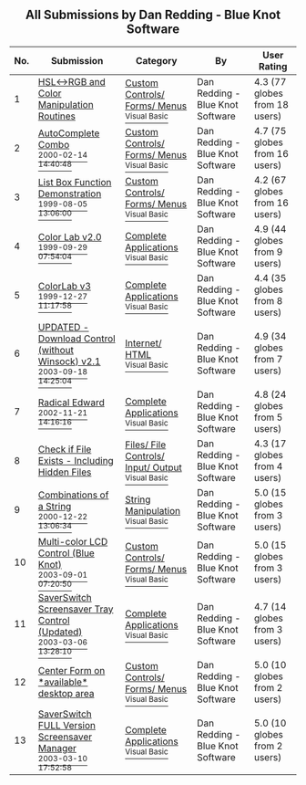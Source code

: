 ﻿<div align="center">

## All Submissions by Dan Redding \- Blue Knot Software

</div>

No.  | Submission | Category | By   | User Rating
---- | ---------- | -------- | ---- | -----------
1 | [HSL\<\-\>RGB and Color Manipulation Routines<br />](https://github.com/Planet-Source-Code/dan-redding-blue-knot-software-hsl-rgb-and-color-manipulation-routines__1-2144) | [Custom Controls/ Forms/  Menus<br /><sup>Visual Basic</sup>](../ByCategory/custom-controls-forms-menus__1-4.md) | Dan Redding \- Blue Knot Software | 4.3 (77 globes from 18 users)
2 | [AutoComplete Combo<br /><sup>2000-02-14 14:40:48</sup>](https://github.com/Planet-Source-Code/dan-redding-blue-knot-software-autocomplete-combo__1-6057) | [Custom Controls/ Forms/  Menus<br /><sup>Visual Basic</sup>](../ByCategory/custom-controls-forms-menus__1-4.md) | Dan Redding \- Blue Knot Software | 4.7 (75 globes from 16 users)
3 | [List Box Function Demonstration<br /><sup>1999-08-05 13:06:00</sup>](https://github.com/Planet-Source-Code/dan-redding-blue-knot-software-list-box-function-demonstration__1-2808) | [Custom Controls/ Forms/  Menus<br /><sup>Visual Basic</sup>](../ByCategory/custom-controls-forms-menus__1-4.md) | Dan Redding \- Blue Knot Software | 4.2 (67 globes from 16 users)
4 | [Color Lab v2\.0<br /><sup>1999-09-29 07:54:04</sup>](https://github.com/Planet-Source-Code/dan-redding-blue-knot-software-color-lab-v2-0__1-3766) | [Complete Applications<br /><sup>Visual Basic</sup>](../ByCategory/complete-applications__1-27.md) | Dan Redding \- Blue Knot Software | 4.9 (44 globes from 9 users)
5 | [ColorLab v3<br /><sup>1999-12-27 11:17:58</sup>](https://github.com/Planet-Source-Code/dan-redding-blue-knot-software-colorlab-v3__1-5276) | [Complete Applications<br /><sup>Visual Basic</sup>](../ByCategory/complete-applications__1-27.md) | Dan Redding \- Blue Knot Software | 4.4 (35 globes from 8 users)
6 | [UPDATED \- Download Control \(without Winsock\)  v2\.1<br /><sup>2003-09-18 14:25:04</sup>](https://github.com/Planet-Source-Code/dan-redding-blue-knot-software-updated-download-control-without-winsock-v2-1__1-48440) | [Internet/ HTML<br /><sup>Visual Basic</sup>](../ByCategory/internet-html__1-34.md) | Dan Redding \- Blue Knot Software | 4.9 (34 globes from 7 users)
7 | [Radical Edward<br /><sup>2002-11-21 14:16:16</sup>](https://github.com/Planet-Source-Code/dan-redding-blue-knot-software-radical-edward__1-40940) | [Complete Applications<br /><sup>Visual Basic</sup>](../ByCategory/complete-applications__1-27.md) | Dan Redding \- Blue Knot Software | 4.8 (24 globes from 5 users)
8 | [Check if File Exists \- Including Hidden Files<br />](https://github.com/Planet-Source-Code/dan-redding-blue-knot-software-check-if-file-exists-including-hidden-files__1-2045) | [Files/ File Controls/ Input/ Output<br /><sup>Visual Basic</sup>](../ByCategory/files-file-controls-input-output__1-3.md) | Dan Redding \- Blue Knot Software | 4.3 (17 globes from 4 users)
9 | [Combinations of a String<br /><sup>2000-12-22 13:06:34</sup>](https://github.com/Planet-Source-Code/dan-redding-blue-knot-software-combinations-of-a-string__1-13794) | [String Manipulation<br /><sup>Visual Basic</sup>](../ByCategory/string-manipulation__1-5.md) | Dan Redding \- Blue Knot Software | 5.0 (15 globes from 3 users)
10 | [Multi\-color LCD Control \(Blue Knot\)<br /><sup>2003-09-01 07:20:50</sup>](https://github.com/Planet-Source-Code/dan-redding-blue-knot-software-multi-color-lcd-control-blue-knot__1-48147) | [Custom Controls/ Forms/  Menus<br /><sup>Visual Basic</sup>](../ByCategory/custom-controls-forms-menus__1-4.md) | Dan Redding \- Blue Knot Software | 5.0 (15 globes from 3 users)
11 | [SaverSwitch Screensaver Tray Control \(Updated\)<br /><sup>2003-03-06 13:28:10</sup>](https://github.com/Planet-Source-Code/dan-redding-blue-knot-software-saverswitch-screensaver-tray-control-updated__1-43788) | [Complete Applications<br /><sup>Visual Basic</sup>](../ByCategory/complete-applications__1-27.md) | Dan Redding \- Blue Knot Software | 4.7 (14 globes from 3 users)
12 | [Center Form on \*available\* desktop area<br />](https://github.com/Planet-Source-Code/dan-redding-blue-knot-software-center-form-on-available-desktop-area__1-2096) | [Custom Controls/ Forms/  Menus<br /><sup>Visual Basic</sup>](../ByCategory/custom-controls-forms-menus__1-4.md) | Dan Redding \- Blue Knot Software | 5.0 (10 globes from 2 users)
13 | [SaverSwitch FULL Version Screensaver Manager<br /><sup>2003-03-10 17:52:58</sup>](https://github.com/Planet-Source-Code/dan-redding-blue-knot-software-saverswitch-full-version-screensaver-manager__1-43915) | [Complete Applications<br /><sup>Visual Basic</sup>](../ByCategory/complete-applications__1-27.md) | Dan Redding \- Blue Knot Software | 5.0 (10 globes from 2 users)
